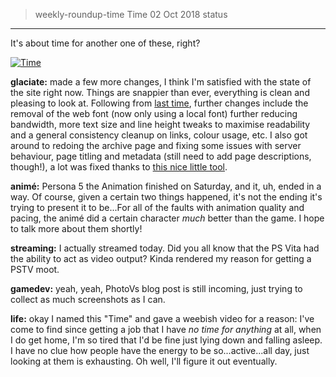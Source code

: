 > weekly-roundup-time
> Time
> 02 Oct 2018
> status
---
It's about time for another one of these, right?

[![Time](https://img.youtube.com/vi/rZ3zkf3KAVM/0.jpg)](https://www.youtube.com/watch?v=rZ3zkf3KAVM)

**glaciate:** made a few more changes, I think I'm satisfied with the state of the site right now. Things are snappier than ever, everything is clean and pleasing to look at. Following from [last time](/blog/post/weekly-roundup-spring-cleaning), further changes include the removal of the web font (now only using a local font) further reducing bandwidth, more text size and line height tweaks to maximise readability and a general consistency cleanup on links, colour usage, etc. I also got around to redoing the archive page and fixing some issues with server behaviour, page titling and metadata (still need to add page descriptions, though!), a lot was fixed thanks to [this nice little tool](http://nibbler.silktide.com/en/reports/glaciate.net).

**animé:** Persona 5 the Animation finished on Saturday, and it, uh, ended in a way. Of course, given a certain two things happened, it's not the ending it's trying to present it to be...For all of the faults with animation quality and pacing, the animé did a certain character _much_ better than the game. I hope to talk more about them shortly! 

**streaming:** I actually streamed today. Did you all know that the PS Vita had the ability to act as video output? Kinda rendered my reason for getting a PSTV moot. 

**gamedev:** yeah, yeah, PhotoVs blog post is still incoming, just trying to collect as much screenshots as I can.

**life:** okay I named this "Time" and gave a weebish video for a reason: I've come to find since getting a job that I have _no time for anything_ at all, when I do get home, I'm so tired that I'd be fine just lying down and falling asleep. I have no clue how people have the energy to be so...active...all day, just looking at them is exhausting. Oh well, I'll figure it out eventually.
